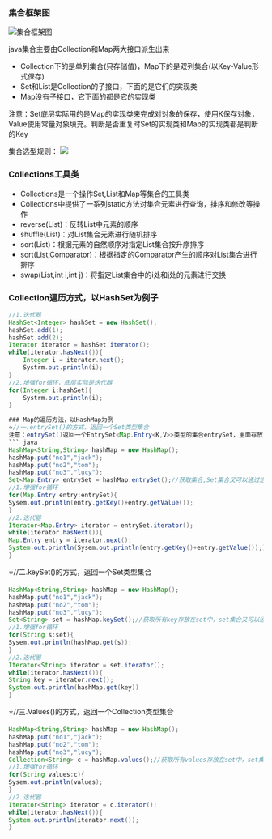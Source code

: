 ### 集合框架图
![集合框架图](images/2022-10-05-19-44-14.png)

java集合主要由Collection和Map两大接口派生出来
  - Collection下的是单列集合(只存储值)，Map下的是双列集合(以Key-Value形式保存)
  - Set和List是Collection的子接口，下面的是它们的实现类
  - Map没有子接口，它下面的都是它的实现类

注意：Set底层实际用的是Map的实现类来完成对对象的保存，使用K保存对象，Value使用常量对象填充。判断是否重复时Set的实现类和Map的实现类都是判断的Key

集合选型规则：
![](images/2022-10-10-10-27-32.png)


### Collections工具类
  - Collections是一个操作Set,List和Map等集合的工具类
  - Collections中提供了一系列static方法对集合元素进行查询，排序和修改等操作
  - reverse(List)：反转List中元素的顺序
  - shuffle(List)：对List集合元素进行随机排序
  - sort(List)：根据元素的自然顺序对指定List集合按升序排序
  - sort(List,Comparator)：根据指定的Comparator产生的顺序对List集合进行排序
  - swap(List,int i,int j)：将指定List集合中的i处和j处的元素进行交换


### Collection遍历方式，以HashSet为例子
  ``` java
  //1.迭代器
  HashSet<Integer> hashSet = new HashSet();
  hashSet.add(1);
  hashSet.add(2);
  Iterator iterator = hashSet.iterator();
  while(iterator.hasNext()){
      Integer i = iterator.next();
      Systrm.out.println(i);
  }
  //2.增强for循环，底层实际是迭代器
  for(Integer i:hashSet){
      Systrm.out.println(i);
  }

### Map的遍历方法，以HashMap为例
  ⭐//一.entrySet()的方式，返回一个Set类型集合
  注意：entrySet()返回一个EntrySet<Map.Entry<K,V>>类型的集合entrySet，里面存放的都是table中的一个个Node。Node实现了Map.Entry，也就实现了Map.Entry提供的getKey()、getValue()方法，因此可以通过这两个方法遍历集合
  ``` java
  HashMap<String,String> hashMap = new HashMap();
  hashMap.put("no1","jack");
  hashMap.put("no2","tom");
  hashMap.put("no3","lucy");
  Set<Map.Entry> entrySet = hashMap.entrySet();//获取集合,Set集合又可以通过迭代器或增强for循环遍历
  //1.增强for循环
  for(Map.Entry entry:entrySet){
  Sysem.out.println(entry.getKey()+entry.getValue());
  }
  //2.迭代器
  Iterator<Map.Entry> iterator = entrySet.iterator();
  while(iterator.hasNext()){
  Map.Entry entry = iterator.next();
  System.out.println(Sysem.out.println(entry.getKey()+entry.getValue());)
  }
  ```

  ⭐//二.keySet()的方式，返回一个Set类型集合
  ``` java
  HashMap<String,String> hashMap = new HashMap();
  hashMap.put("no1","jack");
  hashMap.put("no2","tom");
  hashMap.put("no3","lucy");
  Set<String> set = hashMap.keySet();//获取所有key存放在set中，set集合又可以通过迭代器或增强for循环遍历
  //1.增强for循环
  for(String s:set){
  Sysem.out.println(hashMap.get(s));
  }
  //2.迭代器
  Iterator<String> iterator = set.iterator();
  while(iterator.hasNext()){
  String key = iterator.next();
  System.out.println(hashMap.get(key))
  }
  ```

  ⭐//三.Values()的方式，返回一个Collection类型集合
  ``` java
  HashMap<String,String> hashMap = new HashMap();
  hashMap.put("no1","jack");
  hashMap.put("no2","tom");
  hashMap.put("no3","lucy");
  Collection<String> c = hashMap.values();//获取所有values存放在set中，set集合又可以通过迭代器或增强for循环遍历
  //1.增强for循环
  for(String values:c){
  Sysem.out.println(values);
  }
  //2.迭代器
  Iterator<String> iterator = c.iterator();
  while(iterator.hasNext()){
  System.out.println(iterator.next());
  }
  ```







